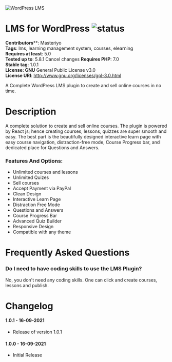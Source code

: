 ![WordPress LMS](https://ps.w.org/learning-management-system/assets/banner-1544x500.png?rev=2599799)

# LMS for WordPress ![status](https://github.com/wpeverest/wordpress-lms/actions/workflows/deploy-to-staging.yml/badge.svg)
**Contributors****: Masteriyo  
**Tags**: lms, learning management system, courses, elearning  
**Requires at least**: 5.0  
**Tested up to**: 5.8.1  Cancel changes
**Requires PHP**: 7.0  
**Stable tag**: 1.0.1  
**License: GNU** General Public License v3.0  
**License URI**: http://www.gnu.org/licenses/gpl-3.0.html

A Complete WordPress LMS plugin to create and sell online courses in no time.

# Description

A complete solution to create and sell online courses. The plugin is powered by React js; hence creating courses, lessons, quizzes are super smooth and easy. The best part is the beautifully designed interactive learn page with easy course navigation, distraction-free mode, Course Progress bar, and dedicated place for Questions and Answers.

### Features And Options:

* Unlimited courses and lessons
* Unlimited Quizes
* Sell courses
* Accept Payment via PayPal
* Clean Design
* Interactive Learn Page
* Distraction Free Mode
* Questions and Answers
* Course Progress Bar
* Advanced Quiz Builder
* Responsive Design
* Compatible with any theme


# Frequently Asked Questions

### Do I need to have coding skills to use the LMS Plugin?

No, you don't need any coding skills. One can click and create courses, lessons and publish.

# Changelog
#### 1.0.1 - 16-09-2021
* Release of version 1.0.1
#### 1.0.0 - 16-09-2021
* Initial Release
